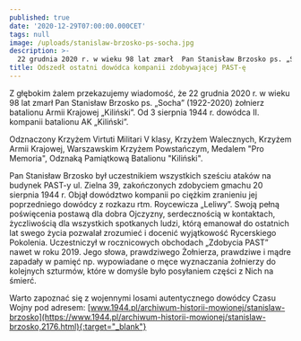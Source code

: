 ```yaml
---
published: true
date: '2020-12-29T07:00:00.000CET'
tags: null
image: /uploads/stanislaw-brzosko-ps-socha.jpg
description: >-
  22 grudnia 2020 r. w wieku 98 lat zmarł  Pan Stanisław Brzosko ps. „Socha” (1922-2020) żołnierz batalionu Armii Krajowej „Kiliński”. Od 3 sierpnia 1944 r. dowódca II. kompanii batalionu AK „Kiliński”.
title: Odszedł ostatni dowódca kompanii zdobywającej PAST-ę
---
```


Z głębokim żalem przekazujemy wiadomość, że 22 grudnia 2020 r. w wieku 98 lat zmarł  Pan Stanisław Brzosko ps. „Socha” (1922-2020) żołnierz batalionu Armii Krajowej „Kiliński”. Od 3 sierpnia 1944 r. dowódca II. kompanii batalionu AK „Kiliński”.

Odznaczony Krzyżem Virtuti Militari V klasy, Krzyżem Walecznych, Krzyżem Armii Krajowej, Warszawskim Krzyżem Powstańczym, Medalem "Pro Memoria", Odznaką Pamiątkową Batalionu "Kiliński".

Pan Stanisław Brzosko był uczestnikiem wszystkich sześciu ataków na budynek PAST-y ul. Zielna 39, zakończonych zdobyciem gmachu 20 sierpnia 1944 r. Objął dowództwo kompanii po ciężkim zranieniu jej poprzedniego dowódcy z rozkazu rtm. Roycewicza „Leliwy”. Swoją pełną poświęcenia postawą dla dobra Ojczyzny, serdecznością w kontaktach, życzliwością dla wszystkich spotkanych ludzi, którą emanował do ostatnich lat swego życia pozwalał zrozumieć i docenić wyjątkowość Rycerskiego Pokolenia. Uczestniczył w rocznicowych obchodach „Zdobycia PAST” nawet w roku 2019. Jego słowa, prawdziwego Żołnierza, prawdziwe i mądre zapadały w pamięć np. wypowiadane o męce wyznaczania żołnierzy do kolejnych szturmów, które w domyśle było posyłaniem części z Nich na śmierć.

Warto zapoznać się z wojennymi losami autentycznego dowódcy Czasu Wojny pod adresem: [www.1944.pl/archiwum-historii-mowionej/stanislaw-brzosko](https://www.1944.pl/archiwum-historii-mowionej/stanislaw-brzosko,2176.html){:target="_blank"}

